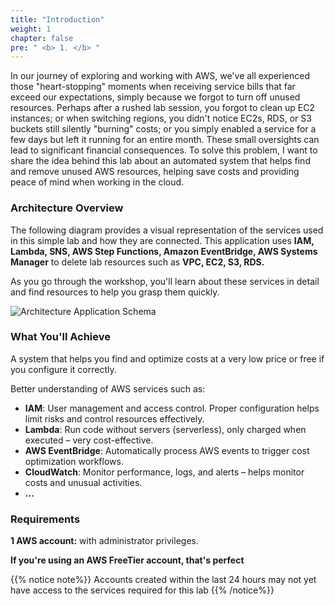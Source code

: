 ```yaml
---
title: "Introduction"
weight: 1
chapter: false
pre: " <b> 1. </b> "
---
```


In our journey of exploring and working with AWS, we've all experienced those "heart-stopping" moments when receiving service bills that far exceed our expectations, simply because we forgot to turn off unused resources. Perhaps after a rushed lab session, you forgot to clean up EC2 instances; or when switching regions, you didn't notice EC2s, RDS, or S3 buckets still silently "burning" costs; or you simply enabled a service for a few days but left it running for an entire month. These small oversights can lead to significant financial consequences. To solve this problem, I want to share the idea behind this lab about an automated system that helps find and remove unused AWS resources, helping save costs and providing peace of mind when working in the cloud.

### Architecture Overview

The following diagram provides a visual representation of the services used in this simple lab and how they are connected. This application uses **IAM, Lambda, SNS, AWS Step Functions, Amazon EventBridge, AWS Systems Manager** to delete lab resources such as **VPC, EC2, S3, RDS.**

As you go through the workshop, you'll learn about these services in detail and find resources to help you grasp them quickly.

![Architecture Application Schema]()

### What You'll Achieve

A system that helps you find and optimize costs at a very low price or free if you configure it correctly.

Better understanding of AWS services such as:

- **IAM**: User management and access control. Proper configuration helps limit risks and control resources effectively.
- **Lambda**: Run code without servers (serverless), only charged when executed – very cost-effective.
- **AWS EventBridge**: Automatically process AWS events to trigger cost optimization workflows.
- **CloudWatch**: Monitor performance, logs, and alerts – helps monitor costs and unusual activities.
- **...**

### Requirements

**1 AWS account:** with administrator privileges.

**If you're using an AWS FreeTier account, that's perfect**

{{% notice note%}}
Accounts created within the last 24 hours may not yet have access to the services required for this lab
{{% /notice%}}
